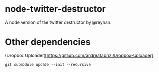 # node-twitter-destructor
A node version of the twitter destructor by @reyhan.

# Other dependencies

(Dropbox Uploader)[https://github.com/andreafabrizi/Dropbox-Uploader].

`git submodule update --init --recursive`
